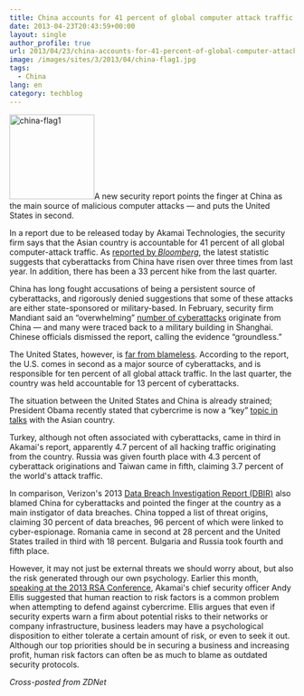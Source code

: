 ```yaml
---
title: China accounts for 41 percent of global computer attack traffic
date: 2013-04-23T20:43:59+00:00
layout: single
author_profile: true
url: 2013/04/23/china-accounts-for-41-percent-of-global-computer-attack-traffic/
image: /images/sites/3/2013/04/china-flag1.jpg
tags:
  - China
lang: en
category: techblog
---
```

[<img class="alignright size-thumbnail wp-image-6537" alt="china-flag1" src="/images/2013/04/china-flag1-150x150.jpg" width="150" height="150" />](/images/2013/04/china-flag1.jpg)A new security report points the finger at China as the main source of malicious computer attacks — and puts the United States in second.<figure></figure> 

In a report due to be released today by Akamai Technologies, the security firm says that the Asian country is accountable for 41 percent of all global computer-attack traffic. As [reported by _Bloomberg_](http://www.bloomberg.com/news/2013-04-23/china-based-cyber-attacks-rise-at-meteoric-pace.html), the latest statistic suggests that cyberattacks from China have risen over three times from last year. In addition, there has been a 33 percent hike from the last quarter.

China has long fought accusations of being a persistent source of cyberattacks, and rigorously denied suggestions that some of these attacks are either state-sponsored or military-based. In February, security firm Mandiant said an “overwhelming” [number of cyberattacks](http://www.zdnet.com/chinese-military-linked-to-overwhelming-number-of-cyberattacks-7000011484/) originate from China — and many were traced back to a military building in Shanghai. Chinese officials dismissed the report, calling the evidence “groundless.”

The United States, however, is [far from blameless](http://www.zdnet.com/china-blames-cyber-attacks-on-us-us-wants-china-to-recognise-attacks-on-us-7000012466/). According to the report, the U.S. comes in second as a major source of cyberattacks, and is responsible for ten percent of all global attack traffic. In the last quarter, the country was held accountable for 13 percent of cyberattacks.

The situation between the United States and China is already strained; President Obama recently stated that cybercrime is now a “key” [topic in talks](http://www.zdnet.com/obama-cybersecurity-key-in-talks-with-china-7000012665/) with the Asian country.

Turkey, although not often associated with cyberattacks, came in third in Akamai's report, apparently 4.7 percent of all hacking traffic originating from the country. Russia was given fourth place with 4.3 percent of cyberattack originations and Taiwan came in fifth, claiming 3.7 percent of the world's attack traffic.

In comparison, Verizon's 2013 [Data Breach Investigation Report (DBIR)](http://www.zdnet.com/cn/china-main-source-of-cyberespionage-attacks-in-2012-7000014325/) also blamed China for cyberattacks and pointed the finger at the country as a main instigator of data breaches. China topped a list of threat origins, claiming 30 percent of data breaches, 96 percent of which were linked to cyber-espionage. Romania came in second at 28 percent and the United States trailed in third with 18 percent. Bulgaria and Russia took fourth and fifth place.

However, it may not just be external threats we should worry about, but also the risk generated through our own psychology. Earlier this month, [speaking at the 2013 RSA Conference](http://www.zdnet.com/akamais-chief-security-officer-talks-psychology-behind-risk-management-7000011975/), Akamai's chief security officer Andy Ellis suggested that human reaction to risk factors is a common problem when attempting to defend against cybercrime. Ellis argues that even if security experts warn a firm about potential risks to their networks or company infrastructure, business leaders may have a psychological disposition to either tolerate a certain amount of risk, or even to seek it out. Although our top priorities should be in securing a business and increasing profit, human risk factors can often be as much to blame as outdated security protocols.

_Cross-posted from ZDNet_